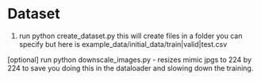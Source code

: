 # Dataset

1. run python create_dataset.py
this will create files in a folder you can specify but here is example_data/initial_data/train|valid|test.csv

[optional] run python downscale_images.py - resizes mimic jpgs to 224 by 224 to save you doing this in the dataloader and slowing down the training.


